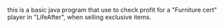 this is a basic java program that use to check profit for a "Furniture cert" player in "LifeAfter", when selling exclusive items.
